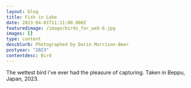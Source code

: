 ```yaml
---
layout: blog
title: Fish in Lake
date: 2023-04-01T11:11:00.000Z
featuredimage: /image/birds_for_web-6.jpg
images: []
type: content
descblurb: Photographed by Darin Morrison-Beer
postyear: "2023"
contentdesc: Bird
---
```

The wettest bird i've ever had the pleasure of capturing. Taken in Beppu, Japan, 2023.
